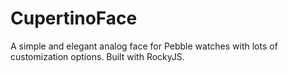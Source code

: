 # CupertinoFace
A simple and elegant analog face for Pebble watches with lots of customization options. Built with RockyJS.
